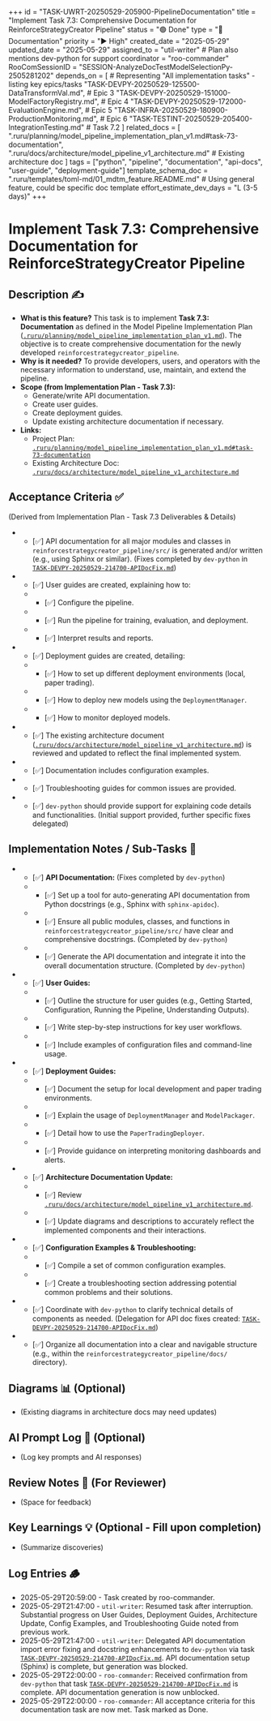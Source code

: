 +++
id = "TASK-UWRT-20250529-205900-PipelineDocumentation"
title = "Implement Task 7.3: Comprehensive Documentation for ReinforceStrategyCreator Pipeline"
status = "🟢 Done"
type = "📖 Documentation"
priority = "▶️ High"
created_date = "2025-05-29"
updated_date = "2025-05-29"
assigned_to = "util-writer" # Plan also mentions dev-python for support
coordinator = "roo-commander"
RooComSessionID = "SESSION-AnalyzeDocTestModelSelectionPy-2505281202"
depends_on = [
    # Representing "All implementation tasks" - listing key epics/tasks
    "TASK-DEVPY-20250529-125500-DataTransformVal.md", # Epic 3
    "TASK-DEVPY-20250529-151000-ModelFactoryRegistry.md", # Epic 4
    "TASK-DEVPY-20250529-172000-EvaluationEngine.md", # Epic 5
    "TASK-INFRA-20250529-180900-ProductionMonitoring.md", # Epic 6
    "TASK-TESTINT-20250529-205400-IntegrationTesting.md" # Task 7.2
]
related_docs = [
    ".ruru/planning/model_pipeline_implementation_plan_v1.md#task-73-documentation",
    ".ruru/docs/architecture/model_pipeline_v1_architecture.md" # Existing architecture doc
]
tags = ["python", "pipeline", "documentation", "api-docs", "user-guide", "deployment-guide"]
template_schema_doc = ".ruru/templates/toml-md/01_mdtm_feature.README.md" # Using general feature, could be specific doc template
effort_estimate_dev_days = "L (3-5 days)"
+++

# Implement Task 7.3: Comprehensive Documentation for ReinforceStrategyCreator Pipeline

## Description ✍️

*   **What is this feature?** This task is to implement **Task 7.3: Documentation** as defined in the Model Pipeline Implementation Plan ([`.ruru/planning/model_pipeline_implementation_plan_v1.md`](.ruru/planning/model_pipeline_implementation_plan_v1.md:359)). The objective is to create comprehensive documentation for the newly developed `reinforcestrategycreator_pipeline`.
*   **Why is it needed?** To provide developers, users, and operators with the necessary information to understand, use, maintain, and extend the pipeline.
*   **Scope (from Implementation Plan - Task 7.3):**
    *   Generate/write API documentation.
    *   Create user guides.
    *   Create deployment guides.
    *   Update existing architecture documentation if necessary.
*   **Links:**
    *   Project Plan: [`.ruru/planning/model_pipeline_implementation_plan_v1.md#task-73-documentation`](.ruru/planning/model_pipeline_implementation_plan_v1.md:359)
    *   Existing Architecture Doc: [`.ruru/docs/architecture/model_pipeline_v1_architecture.md`](.ruru/docs/architecture/model_pipeline_v1_architecture.md)

## Acceptance Criteria ✅

(Derived from Implementation Plan - Task 7.3 Deliverables & Details)
*   - [✅] API documentation for all major modules and classes in `reinforcestrategycreator_pipeline/src/` is generated and/or written (e.g., using Sphinx or similar). (Fixes completed by `dev-python` in [`TASK-DEVPY-20250529-214700-APIDocFix.md`](.ruru/tasks/DEV_PYTHON/TASK-DEVPY-20250529-214700-APIDocFix.md))
*   - [✅] User guides are created, explaining how to:
    *   - [✅] Configure the pipeline.
    *   - [✅] Run the pipeline for training, evaluation, and deployment.
    *   - [✅] Interpret results and reports.
*   - [✅] Deployment guides are created, detailing:
    *   - [✅] How to set up different deployment environments (local, paper trading).
    *   - [✅] How to deploy new models using the `DeploymentManager`.
    *   - [✅] How to monitor deployed models.
*   - [✅] The existing architecture document ([`.ruru/docs/architecture/model_pipeline_v1_architecture.md`](.ruru/docs/architecture/model_pipeline_v1_architecture.md)) is reviewed and updated to reflect the final implemented system.
*   - [✅] Documentation includes configuration examples.
*   - [✅] Troubleshooting guides for common issues are provided.
*   - [✅] `dev-python` should provide support for explaining code details and functionalities. (Initial support provided, further specific fixes delegated)

## Implementation Notes / Sub-Tasks 📝

*   - [✅] **API Documentation:** (Fixes completed by `dev-python`)
    *   - [✅] Set up a tool for auto-generating API documentation from Python docstrings (e.g., Sphinx with `sphinx-apidoc`).
    *   - [✅] Ensure all public modules, classes, and functions in `reinforcestrategycreator_pipeline/src/` have clear and comprehensive docstrings. (Completed by `dev-python`)
    *   - [✅] Generate the API documentation and integrate it into the overall documentation structure. (Completed by `dev-python`)
*   - [✅] **User Guides:**
    *   - [✅] Outline the structure for user guides (e.g., Getting Started, Configuration, Running the Pipeline, Understanding Outputs).
    *   - [✅] Write step-by-step instructions for key user workflows.
    *   - [✅] Include examples of configuration files and command-line usage.
*   - [✅] **Deployment Guides:**
    *   - [✅] Document the setup for local development and paper trading environments.
    *   - [✅] Explain the usage of `DeploymentManager` and `ModelPackager`.
    *   - [✅] Detail how to use the `PaperTradingDeployer`.
    *   - [✅] Provide guidance on interpreting monitoring dashboards and alerts.
*   - [✅] **Architecture Documentation Update:**
    *   - [✅] Review [`.ruru/docs/architecture/model_pipeline_v1_architecture.md`](.ruru/docs/architecture/model_pipeline_v1_architecture.md).
    *   - [✅] Update diagrams and descriptions to accurately reflect the implemented components and their interactions.
*   - [✅] **Configuration Examples & Troubleshooting:**
    *   - [✅] Compile a set of common configuration examples.
    *   - [✅] Create a troubleshooting section addressing potential common problems and their solutions.
*   - [✅] Coordinate with `dev-python` to clarify technical details of components as needed. (Delegation for API doc fixes created: [`TASK-DEVPY-20250529-214700-APIDocFix.md`](.ruru/tasks/DEV_PYTHON/TASK-DEVPY-20250529-214700-APIDocFix.md))
*   - [✅] Organize all documentation into a clear and navigable structure (e.g., within the `reinforcestrategycreator_pipeline/docs/` directory).

## Diagrams 📊 (Optional)

*   (Existing diagrams in architecture docs may need updates)

## AI Prompt Log 🤖 (Optional)

*   (Log key prompts and AI responses)

## Review Notes 👀 (For Reviewer)

*   (Space for feedback)

## Key Learnings 💡 (Optional - Fill upon completion)

*   (Summarize discoveries)
## Log Entries 🪵

*   2025-05-29T20:59:00 - Task created by roo-commander.
*   2025-05-29T21:47:00 - `util-writer`: Resumed task after interruption. Substantial progress on User Guides, Deployment Guides, Architecture Update, Config Examples, and Troubleshooting Guide noted from previous work.
*   2025-05-29T21:47:00 - `util-writer`: Delegated API documentation import error fixing and docstring enhancements to `dev-python` via task [`TASK-DEVPY-20250529-214700-APIDocFix.md`](.ruru/tasks/DEV_PYTHON/TASK-DEVPY-20250529-214700-APIDocFix.md). API documentation setup (Sphinx) is complete, but generation was blocked.
*   2025-05-29T22:00:00 - `roo-commander`: Received confirmation from `dev-python` that task [`TASK-DEVPY-20250529-214700-APIDocFix.md`](.ruru/tasks/DEV_PYTHON/TASK-DEVPY-20250529-214700-APIDocFix.md) is complete. API documentation generation is now unblocked.
*   2025-05-29T22:00:00 - `roo-commander`: All acceptance criteria for this documentation task are now met. Task marked as Done.